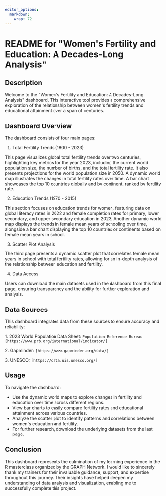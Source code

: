 ```yaml
---
editor_options: 
  markdown: 
    wrap: 72
---
```


# README for "Women's Fertility and Education: A Decades-Long Analysis"

## Description

Welcome to the "Women's Fertility and Education: A Decades-Long
Analysis" dashboard. This interactive tool provides a comprehensive
exploration of the relationship between women's fertility trends and
educational attainment over a span of centuries.

## Dashboard Overview

The dashboard consists of four main pages:

1.  Total Fertility Trends (1800 - 2023)

This page visualizes global total fertility trends over two centuries,
highlighting key metrics for the year 2023, including the current world
population size, the number of births, and the total fertility rate. It
also presents projections for the world population size in 2050. A
dynamic world map illustrates the changes in total fertility rates over
time. A bar chart showcases the top 10 countries globally and by
continent, ranked by fertility rate.

2.  Education Trends (1970 - 2015)

This section focuses on education trends for women, featuring data on
global literacy rates in 2022 and female completion rates for primary,
lower secondary, and upper secondary education in 2023. Another dynamic
world map displays the trends in female mean years of schooling over
time, alongside a bar chart displaying the top 10 countries or
continents based on female mean years in school.

3.  Scatter Plot Analysis

The third page presents a dynamic scatter plot that correlates female
mean years in school with total fertility rates, allowing for an
in-depth analysis of the relationship between education and fertility.

4.  Data Access

Users can download the main datasets used in the dashboard from this
final page, ensuring transparency and the ability for further
exploration and analysis.

## Data Sources

This dashboard integrates data from these sources to ensure accuracy and
reliability:

1\. 2023 World Population Data Sheet:
`Population Reference Bureau [https://www.prb.org/international/indicator/]`

2\. Gapminder: `[https://www.gapminder.org/data/]`

3\. UNESCO: `[https://data.uis.unesco.org/]`

## Usage

To navigate the dashboard:

-   Use the dynamic world maps to explore changes in fertility and
    education over time across different regions.
-   View bar charts to easily compare fertility rates and educational
    attainment across various countries.
-   Analyze the scatter plot to identify patterns and correlations
    between women's education and fertility.
-   For further research, download the underlying datasets from the last
    page.

## Conclusion 

This dashboard represents the culmination of my learning experience in
the R masterclass organized by the GRAPH Network. I would like to
sincerely thank my trainers for their invaluable guidance, support, and
expertise throughout this journey. Their insights have helped deepen my
understanding of data analysis and visualization, enabling me to
successfully complete this project.

